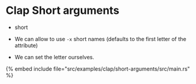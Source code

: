 # Clap Short arguments

* short

* We can allow to use `-x` short names (defaults to the first letter of the attribute)
* We can set the letter ourselves.

{% embed include file="src/examples/clap/short-arguments/src/main.rs" %}


